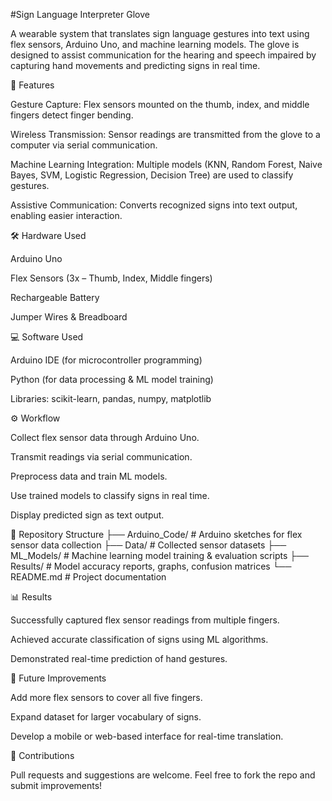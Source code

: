 #Sign Language Interpreter Glove

A wearable system that translates sign language gestures into text using flex sensors, Arduino Uno, and machine learning models. The glove is designed to assist communication for the hearing and speech impaired by capturing hand movements and predicting signs in real time.

🚀 Features

Gesture Capture: Flex sensors mounted on the thumb, index, and middle fingers detect finger bending.

Wireless Transmission: Sensor readings are transmitted from the glove to a computer via serial communication.

Machine Learning Integration: Multiple models (KNN, Random Forest, Naive Bayes, SVM, Logistic Regression, Decision Tree) are used to classify gestures.

Assistive Communication: Converts recognized signs into text output, enabling easier interaction.

🛠️ Hardware Used

Arduino Uno

Flex Sensors (3x – Thumb, Index, Middle fingers)

Rechargeable Battery

Jumper Wires & Breadboard

💻 Software Used

Arduino IDE (for microcontroller programming)

Python (for data processing & ML model training)

Libraries: scikit-learn, pandas, numpy, matplotlib

⚙️ Workflow

Collect flex sensor data through Arduino Uno.

Transmit readings via serial communication.

Preprocess data and train ML models.

Use trained models to classify signs in real time.

Display predicted sign as text output.

📂 Repository Structure
├── Arduino_Code/         # Arduino sketches for flex sensor data collection
├── Data/                 # Collected sensor datasets
├── ML_Models/            # Machine learning model training & evaluation scripts
├── Results/              # Model accuracy reports, graphs, confusion matrices
└── README.md             # Project documentation

📊 Results

Successfully captured flex sensor readings from multiple fingers.

Achieved accurate classification of signs using ML algorithms.

Demonstrated real-time prediction of hand gestures.

📌 Future Improvements

Add more flex sensors to cover all five fingers.

Expand dataset for larger vocabulary of signs.

Develop a mobile or web-based interface for real-time translation.

🤝 Contributions

Pull requests and suggestions are welcome. Feel free to fork the repo and submit improvements!
